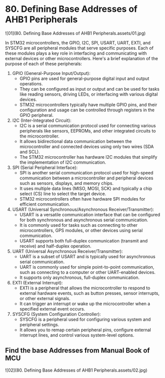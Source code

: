 # 80. Defining Base Addresses of AHB1 Peripherals



![01](80. Defining Base Addresses of AHB1 Peripherals.assets/01.jpg)

In STM32 microcontrollers, the GPIO, I2C, SPI, USART, UART, EXTI, and SYSCFG are all peripheral modules that serve specific purposes. Each of these modules plays a key role in interfacing and communicating with external devices or other microcontrollers. Here's a brief explanation of the purpose of each of these peripherals:

1. GPIO (General-Purpose Input/Output):
   - GPIO pins are used for general-purpose digital input and output operations.
   - They can be configured as input or output and can be used for tasks like reading sensors, driving LEDs, or interfacing with various digital devices.
   - STM32 microcontrollers typically have multiple GPIO pins, and their configuration and usage can be controlled through registers in the GPIO peripheral.
2. I2C (Inter-Integrated Circuit):
   - I2C is a serial communication protocol used for connecting various peripherals like sensors, EEPROMs, and other integrated circuits to the microcontroller.
   - It allows bidirectional data communication between the microcontroller and connected devices using only two wires (SDA and SCL).
   - The STM32 microcontroller has hardware I2C modules that simplify the implementation of I2C communication.
3. SPI (Serial Peripheral Interface):
   - SPI is another serial communication protocol used for high-speed communication between a microcontroller and peripheral devices such as sensors, displays, and memory chips.
   - It uses multiple data lines (MISO, MOSI, SCK) and typically a chip select (CS) line to select the target device.
   - STM32 microcontrollers often have hardware SPI modules for efficient communication.
4. USART (Universal Synchronous/Asynchronous Receiver/Transmitter):
   - USART is a versatile communication interface that can be configured for both synchronous and asynchronous serial communication.
   - It is commonly used for tasks such as connecting to other microcontrollers, GPS modules, or other devices using serial communication.
   - USART supports both full-duplex communication (transmit and receive) and half-duplex operation.
5. UART (Universal Asynchronous Receiver/Transmitter):
   - UART is a subset of USART and is typically used for asynchronous serial communication.
   - UART is commonly used for simple point-to-point communication, such as connecting to a computer or other UART-enabled devices.
   - It supports only asynchronous, full-duplex communication.
6. EXTI (External Interrupt):
   - EXTI is a peripheral that allows the microcontroller to respond to external hardware events, such as button presses, sensor interrupts, or other external signals.
   - It can trigger an interrupt or wake up the microcontroller when a specified external event occurs.
7. SYSCFG (System Configuration Controller):
   - SYSCFG is a peripheral used for configuring various system and peripheral settings.
   - It allows you to remap certain peripheral pins, configure external interrupt lines, and control various system-level options.

## Find the base Addresses from Manual Book of MCU

![02](80. Defining Base Addresses of AHB1 Peripherals.assets/02.jpg)